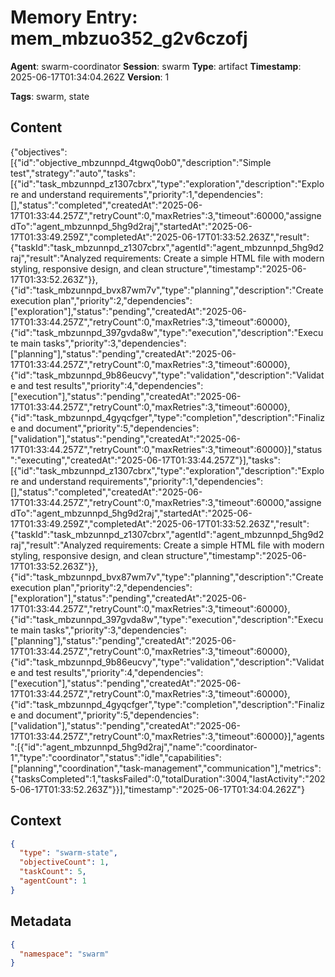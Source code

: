 # Memory Entry: mem_mbzuo352_g2v6czofj

**Agent**: swarm-coordinator
**Session**: swarm
**Type**: artifact
**Timestamp**: 2025-06-17T01:34:04.262Z
**Version**: 1

**Tags**: swarm, state

## Content

{"objectives":[{"id":"objective_mbzunnpd_4tgwq0ob0","description":"Simple test","strategy":"auto","tasks":[{"id":"task_mbzunnpd_z1307cbrx","type":"exploration","description":"Explore and understand requirements","priority":1,"dependencies":[],"status":"completed","createdAt":"2025-06-17T01:33:44.257Z","retryCount":0,"maxRetries":3,"timeout":60000,"assignedTo":"agent_mbzunnpd_5hg9d2raj","startedAt":"2025-06-17T01:33:49.259Z","completedAt":"2025-06-17T01:33:52.263Z","result":{"taskId":"task_mbzunnpd_z1307cbrx","agentId":"agent_mbzunnpd_5hg9d2raj","result":"Analyzed requirements: Create a simple HTML file with modern styling, responsive design, and clean structure","timestamp":"2025-06-17T01:33:52.263Z"}},{"id":"task_mbzunnpd_bvx87wm7v","type":"planning","description":"Create execution plan","priority":2,"dependencies":["exploration"],"status":"pending","createdAt":"2025-06-17T01:33:44.257Z","retryCount":0,"maxRetries":3,"timeout":60000},{"id":"task_mbzunnpd_397gvda8w","type":"execution","description":"Execute main tasks","priority":3,"dependencies":["planning"],"status":"pending","createdAt":"2025-06-17T01:33:44.257Z","retryCount":0,"maxRetries":3,"timeout":60000},{"id":"task_mbzunnpd_9b86eucvy","type":"validation","description":"Validate and test results","priority":4,"dependencies":["execution"],"status":"pending","createdAt":"2025-06-17T01:33:44.257Z","retryCount":0,"maxRetries":3,"timeout":60000},{"id":"task_mbzunnpd_4gyqcfger","type":"completion","description":"Finalize and document","priority":5,"dependencies":["validation"],"status":"pending","createdAt":"2025-06-17T01:33:44.257Z","retryCount":0,"maxRetries":3,"timeout":60000}],"status":"executing","createdAt":"2025-06-17T01:33:44.257Z"}],"tasks":[{"id":"task_mbzunnpd_z1307cbrx","type":"exploration","description":"Explore and understand requirements","priority":1,"dependencies":[],"status":"completed","createdAt":"2025-06-17T01:33:44.257Z","retryCount":0,"maxRetries":3,"timeout":60000,"assignedTo":"agent_mbzunnpd_5hg9d2raj","startedAt":"2025-06-17T01:33:49.259Z","completedAt":"2025-06-17T01:33:52.263Z","result":{"taskId":"task_mbzunnpd_z1307cbrx","agentId":"agent_mbzunnpd_5hg9d2raj","result":"Analyzed requirements: Create a simple HTML file with modern styling, responsive design, and clean structure","timestamp":"2025-06-17T01:33:52.263Z"}},{"id":"task_mbzunnpd_bvx87wm7v","type":"planning","description":"Create execution plan","priority":2,"dependencies":["exploration"],"status":"pending","createdAt":"2025-06-17T01:33:44.257Z","retryCount":0,"maxRetries":3,"timeout":60000},{"id":"task_mbzunnpd_397gvda8w","type":"execution","description":"Execute main tasks","priority":3,"dependencies":["planning"],"status":"pending","createdAt":"2025-06-17T01:33:44.257Z","retryCount":0,"maxRetries":3,"timeout":60000},{"id":"task_mbzunnpd_9b86eucvy","type":"validation","description":"Validate and test results","priority":4,"dependencies":["execution"],"status":"pending","createdAt":"2025-06-17T01:33:44.257Z","retryCount":0,"maxRetries":3,"timeout":60000},{"id":"task_mbzunnpd_4gyqcfger","type":"completion","description":"Finalize and document","priority":5,"dependencies":["validation"],"status":"pending","createdAt":"2025-06-17T01:33:44.257Z","retryCount":0,"maxRetries":3,"timeout":60000}],"agents":[{"id":"agent_mbzunnpd_5hg9d2raj","name":"coordinator-1","type":"coordinator","status":"idle","capabilities":["planning","coordination","task-management","communication"],"metrics":{"tasksCompleted":1,"tasksFailed":0,"totalDuration":3004,"lastActivity":"2025-06-17T01:33:52.263Z"}}],"timestamp":"2025-06-17T01:34:04.262Z"}

## Context

```json
{
  "type": "swarm-state",
  "objectiveCount": 1,
  "taskCount": 5,
  "agentCount": 1
}
```

## Metadata

```json
{
  "namespace": "swarm"
}
```
